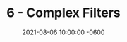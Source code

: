 ---
layout: post
icon: file-text
category: Graphics Programming
title:  "6 - Complex Filters"
date:   2021-08-06 10:00:00 -0600
permalink: /graphics-programming/noise-filters
commentThreadId: -1
---